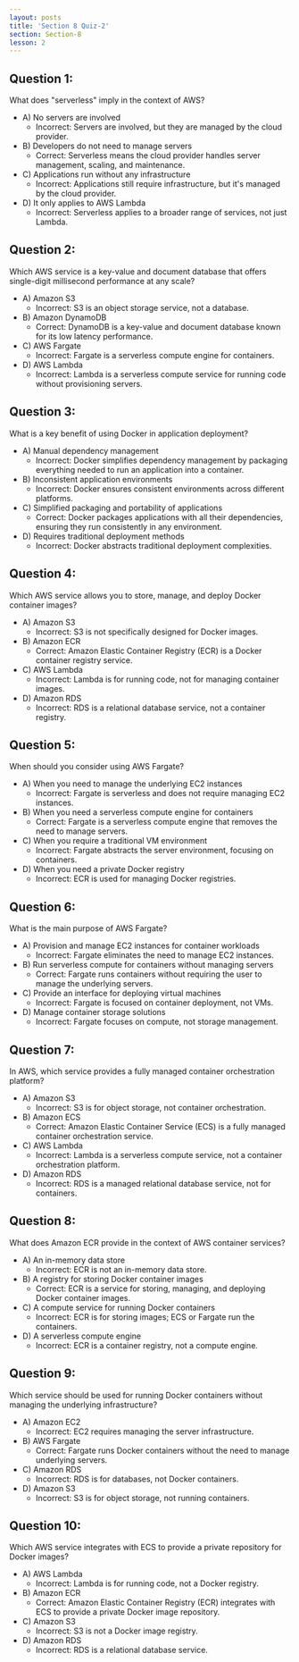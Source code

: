 ```yaml
---
layout: posts
title: 'Section 8 Quiz-2'
section: Section-8
lesson: 2
---
```


<!-- Content Covered Lesson-4, Lesson-5, Lesson-6 of Section-8 -->

## Question 1:

What does "serverless" imply in the context of AWS?

- A) No servers are involved
  - Incorrect: Servers are involved, but they are managed by the cloud provider.
- B) Developers do not need to manage servers
  - Correct: Serverless means the cloud provider handles server management, scaling, and maintenance.
- C) Applications run without any infrastructure
  - Incorrect: Applications still require infrastructure, but it's managed by the cloud provider.
- D) It only applies to AWS Lambda
  - Incorrect: Serverless applies to a broader range of services, not just Lambda.

<!-- pagebreak -->

## Question 2:

Which AWS service is a key-value and document database that offers single-digit millisecond performance at any scale?

- A) Amazon S3
  - Incorrect: S3 is an object storage service, not a database.
- B) Amazon DynamoDB
  - Correct: DynamoDB is a key-value and document database known for its low latency performance.
- C) AWS Fargate
  - Incorrect: Fargate is a serverless compute engine for containers.
- D) AWS Lambda
  - Incorrect: Lambda is a serverless compute service for running code without provisioning servers.

<!-- pagebreak -->

## Question 3:

What is a key benefit of using Docker in application deployment?

- A) Manual dependency management
  - Incorrect: Docker simplifies dependency management by packaging everything needed to run an application into a container.
- B) Inconsistent application environments
  - Incorrect: Docker ensures consistent environments across different platforms.
- C) Simplified packaging and portability of applications
  - Correct: Docker packages applications with all their dependencies, ensuring they run consistently in any environment.
- D) Requires traditional deployment methods
  - Incorrect: Docker abstracts traditional deployment complexities.

<!-- pagebreak -->

## Question 4:

Which AWS service allows you to store, manage, and deploy Docker container images?

- A) Amazon S3
  - Incorrect: S3 is not specifically designed for Docker images.
- B) Amazon ECR
  - Correct: Amazon Elastic Container Registry (ECR) is a Docker container registry service.
- C) AWS Lambda
  - Incorrect: Lambda is for running code, not for managing container images.
- D) Amazon RDS
  - Incorrect: RDS is a relational database service, not a container registry.

<!-- pagebreak -->

## Question 5:

When should you consider using AWS Fargate?

- A) When you need to manage the underlying EC2 instances
  - Incorrect: Fargate is serverless and does not require managing EC2 instances.
- B) When you need a serverless compute engine for containers
  - Correct: Fargate is a serverless compute engine that removes the need to manage servers.
- C) When you require a traditional VM environment
  - Incorrect: Fargate abstracts the server environment, focusing on containers.
- D) When you need a private Docker registry
  - Incorrect: ECR is used for managing Docker registries.

<!-- pagebreak -->

## Question 6:

What is the main purpose of AWS Fargate?

- A) Provision and manage EC2 instances for container workloads
  - Incorrect: Fargate eliminates the need to manage EC2 instances.
- B) Run serverless compute for containers without managing servers
  - Correct: Fargate runs containers without requiring the user to manage the underlying servers.
- C) Provide an interface for deploying virtual machines
  - Incorrect: Fargate is focused on container deployment, not VMs.
- D) Manage container storage solutions
  - Incorrect: Fargate focuses on compute, not storage management.

<!-- pagebreak -->

## Question 7:

In AWS, which service provides a fully managed container orchestration platform?

- A) Amazon S3
  - Incorrect: S3 is for object storage, not container orchestration.
- B) Amazon ECS
  - Correct: Amazon Elastic Container Service (ECS) is a fully managed container orchestration service.
- C) AWS Lambda
  - Incorrect: Lambda is a serverless compute service, not a container orchestration platform.
- D) Amazon RDS
  - Incorrect: RDS is a managed relational database service, not for containers.

<!-- pagebreak -->

## Question 8:

What does Amazon ECR provide in the context of AWS container services?

- A) An in-memory data store
  - Incorrect: ECR is not an in-memory data store.
- B) A registry for storing Docker container images
  - Correct: ECR is a service for storing, managing, and deploying Docker container images.
- C) A compute service for running Docker containers
  - Incorrect: ECR is for storing images; ECS or Fargate run the containers.
- D) A serverless compute engine
  - Incorrect: ECR is a container registry, not a compute engine.

<!-- pagebreak -->

## Question 9:

Which service should be used for running Docker containers without managing the underlying infrastructure?

- A) Amazon EC2
  - Incorrect: EC2 requires managing the server infrastructure.
- B) AWS Fargate
  - Correct: Fargate runs Docker containers without the need to manage underlying servers.
- C) Amazon RDS
  - Incorrect: RDS is for databases, not Docker containers.
- D) Amazon S3
  - Incorrect: S3 is for object storage, not running containers.

<!-- pagebreak -->

## Question 10:

Which AWS service integrates with ECS to provide a private repository for Docker images?

- A) AWS Lambda
  - Incorrect: Lambda is for running code, not a Docker registry.
- B) Amazon ECR
  - Correct: Amazon Elastic Container Registry (ECR) integrates with ECS to provide a private Docker image repository.
- C) Amazon S3
  - Incorrect: S3 is not a Docker image registry.
- D) Amazon RDS
  - Incorrect: RDS is a relational database service.
